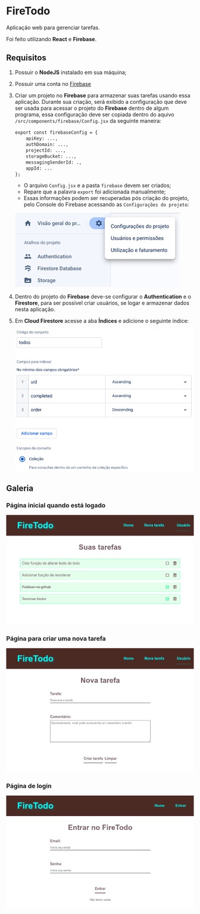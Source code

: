 # FireTodo

Aplicação web para gerenciar tarefas.

Foi feito utilizando **React** e **Firebase**.

## Requisitos

1. Possuir o **NodeJS** instalado em sua máquina;

1. Possuir uma conta no [Firebase](https://firebase.google.com/)

1. Criar um projeto no **Firebase** para armazenar suas tarefas usando essa aplicação. Durante sua criação, será exibido a configuração que deve ser usada para acessar o projeto do **Firebase** dentro de algum programa, essa configuração deve ser copiada dentro do aquivo `/src/components/firebase/Config.jsx` da seguinte maneira:

    ```
    export const firebaseConfig = {
        apiKey: ...,
        authDomain: ...,
        projectId: ...,
        storageBucket: ...,
        messagingSenderId: .,
        appId: ...
    };
    ```

    - O arquivo `Config.jsx` e a pasta `firebase` devem ser criados;
    - Repare que a palavra `export` foi adicionada manualmente;
    - Essas informações podem ser recuperadas pós criação do projeto, pelo Console do Firebase acessando as `Configurações do projeto`:

    ![Configurações do projeto no console do Firebase](.github/firebase_configuracoes.png)

1. Dentro do projeto do **Firebase** deve-se configurar o **Authentication** e o **Firestore**, para ser possível criar usuários, se logar e armazenar dados nesta aplicação.

1. Em **Cloud Firestore** acesse a aba **Índices** e adicione o seguinte índice:

    ![Índice do firestore](.github/firebase_index.png)

## Galeria

### Página inicial quando está logado

![Home do FireTodo](.github/home_logado.png)

### Página para criar uma nova tarefa

![Nova tarefa](.github/new_todo.png)

### Página de login

![Login](.github/login.png)